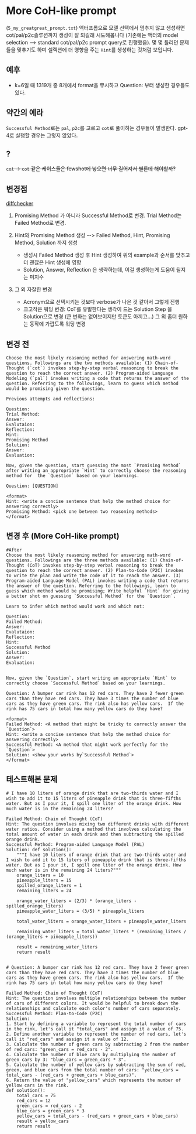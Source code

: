 # More CoH-like prompt 
(`5_my_greatgreat_prompt.txt`)
액터프롬으로 모델 선택에서 멈추지 않고 생성하면 cot/pal/p2c솔루션까지 생성이 잘 되길래 시도해봅니다 (기존에는 액터의 model selection --> standard cot/pal/p2c prompt query로 진행했음). 몇 몇 틀리던 문제들을 맞추기도 하며 셀렉션에 더 영향을 주는 `Hint`를 생성하는 것처럼 보입니다.

## 예후
* k=6일 때 1319개 중 8개에서 format을 무시하고 Question: 부터 생성한 경우들도 있다.

## 약간의 에라
`Successful Method`로는 `pal`, `p2c`를 고르고 `cot`로 풀이하는 경우들이 발생한다. gpt-4로 실행할 경우는 그렇지 않았다.

## ?
~~`cot` -> `cot` 같은 케이스들은 fewshot에 넣으면 너무 길어져서 별론데 해야할까?~~


## 변경점
[diffchecker](https://www.diffchecker.com/yEXqtICX/)

1. Promising Method 가 아니라 Successful Method로 변경. Trial Method는 Failed Method로 변경.
2. Hint와 Promising Method 생성 --> Failed Method, Hint, Promising Method, Solution 까지 생성 
    - 생성시 Failed Method 생성 후 Hint 생성하여 위의 example과 순서를 맞추고 더 괜찮은 Hint 생성에 영향
    - Solution, Answer, Reflection 은 생략하는데, 이걸 생성하는게 도움이 될지는 미지수

3. 그 외 자잘한 변경
    - Acronym으로 선택시키는 것보다 verbose가 나은 것 같아서 그렇게 진행
    - 크고작은 워딩 변경: CoT를 유발한다는 생각이 드는 Solution Step 을 Solution으로 변경 (큰 변화는 없어보이지만 토큰도 아끼고...) 그 외 좀더 원하는 동작에 가깝도록 워딩 변경 

## 변경 전
```
Choose the most likely reasoning method for answering math-word questions. Followings are the two methods available: (1) Chain-of-Thought (`cot`) invokes step-by-step verbal reasoning to break the question to reach the correct answer. (2) Program-aided Language Modeling (`pal`) invokes writing a code that returns the answer of the question. Referring to the followings, learn to guess which method would be promising given the question. 

Previous attempts and reflections:

Question: 
Trial Method: 
Answer: 
Evalutaion: 
Reflection: 
Hint: 
Promising Method
Solution: 
Answer: 
Evaluation: 

Now, given the question, start guessing the most `Promising Method` after writing an appropriate `Hint` to correctly choose the reasoning method for  the `Question` based on your learnings. 

Question: [QUESTION]

<format>
Hint: <write a concise sentence that help the method choice for answering correctly>
Promising Method: <pick one between two reasoning methods> 
</format>
```

## 변경 후 (More CoH-like prompt)
```
#After
Choose the most likely reasoning method for answering math-word questions. Followings are the three methods available: (1) Chain-of-Thought (CoT) invokes step-by-step verbal reasoning to break the question to reach the correct answer. (2) Plan-to-Code (P2C) invokes to write the plan and write the code of it to reach the answer. (3) Program-aided Language Model (PAL) invokes writing a code that returns the answer of the question. Referring to the followings, learn to guess which method would be promising; Write helpful `Hint` for giving a better shot on guessing `Successful Method` for the `Question`. 

Learn to infer which method would work and which not:

Question: 
Failed Method: 
Answer: 
Evalutaion: 
Reflection: 
Hint: 
Successful Method
Solution: 
Answer: 
Evaluation: 


Now, given the `Question`, start writing an appropriate `Hint` to correctly choose `Successful Method` based on your learnings.

Question: A bumper car rink has 12 red cars. They have 2 fewer green cars than they have red cars. They have 3 times the number of blue cars as they have green cars. The rink also has yellow cars.  If the rink has 75 cars in total how many yellow cars do they have?

<format>
Failed Method: <A method that might be tricky to correctly answer the `Question`>
Hint: <write a concise sentence that help the method choice for answering correctly>
Successful Method: <A method that might work perfectly for the `Question`> 
Solution: <show your works by`Successful Method`>
</format>
```


## 테스트해본 문제 
```
# I have 10 liters of orange drink that are two-thirds water and I wish to add it to 15 liters of pineapple drink that is three-fifths water. But as I pour it, I spill one liter of the orange drink. How much water is in the remaining 24 liters?

Failed Method: Chain of Thought (CoT)
Hint: The question involves mixing two different drinks with different water ratios. Consider using a method that involves calculating the total amount of water in each drink and then subtracting the spilled orange drink.
Successful Method: Program-aided Language Model (PAL)
Solution: def solution():
    """I have 10 liters of orange drink that are two-thirds water and I wish to add it to 15 liters of pineapple drink that is three-fifths water. But as I pour it, I spill one liter of the orange drink. How much water is in the remaining 24 liters?"""
    orange_liters = 10
    pineapple_liters = 15
    spilled_orange_liters = 1
    remaining_liters = 24
    
    orange_water_liters = (2/3) * (orange_liters - spilled_orange_liters)
    pineapple_water_liters = (3/5) * pineapple_liters
    
    total_water_liters = orange_water_liters + pineapple_water_liters
    
    remaining_water_liters = total_water_liters * (remaining_liters / (orange_liters + pineapple_liters))
    
    result = remaining_water_liters
    return result


# Question: A bumper car rink has 12 red cars. They have 2 fewer green cars than they have red cars. They have 3 times the number of blue cars as they have green cars. The rink also has yellow cars.  If the rink has 75 cars in total how many yellow cars do they have?

Failed Method: Chain of Thought (CoT)
Hint: The question involves multiple relationships between the number of cars of different colors. It would be helpful to break down the relationships and calculate each color's number of cars separately.
Successful Method: Plan-to-Code (P2C)
Solution: 
1. Start by defining a variable to represent the total number of cars in the rink, let's call it "total_cars" and assign it a value of 75.
2. Define another variable to represent the number of red cars, let's call it "red_cars" and assign it a value of 12.
3. Calculate the number of green cars by subtracting 2 from the number of red cars: "green_cars = red_cars - 2".
4. Calculate the number of blue cars by multiplying the number of green cars by 3: "blue_cars = green_cars * 3".
5. Calculate the number of yellow cars by subtracting the sum of red, green, and blue cars from the total number of cars: "yellow_cars = total_cars - (red_cars + green_cars + blue_cars)".
6. Return the value of "yellow_cars" which represents the number of yellow cars in the rink.
def solution():
    total_cars = 75
    red_cars = 12
    green_cars = red_cars - 2
    blue_cars = green_cars * 3
    yellow_cars = total_cars - (red_cars + green_cars + blue_cars)
    result = yellow_cars
    return result

```